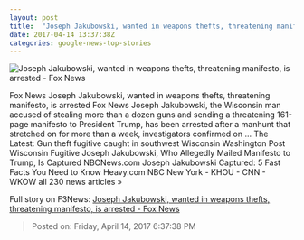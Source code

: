 ```yaml
---
layout: post
title:  "Joseph Jakubowski, wanted in weapons thefts, threatening manifesto, is arrested - Fox News"
date: 2017-04-14 13:37:38Z
categories: google-news-top-stories
---
```


![Joseph Jakubowski, wanted in weapons thefts, threatening manifesto, is arrested - Fox News](http://a57.foxnews.com/media2.foxnews.com/BrightCove/694940094001/2017/04/14/0/0/694940094001_5398565440001_5398573261001-vs.jpg?ve=1)

Fox News Joseph Jakubowski, wanted in weapons thefts, threatening manifesto, is arrested Fox News Joseph Jakubowski, the Wisconsin man accused of stealing more than a dozen guns and sending a threatening 161-page manifesto to President Trump, has been arrested after a manhunt that stretched on for more than a week, investigators confirmed on ... The Latest: Gun theft fugitive caught in southwest Wisconsin Washington Post Wisconsin Fugitive Joseph Jakubowski, Who Allegedly Mailed Manifesto to Trump, Is Captured NBCNews.com Joseph Jakubowski Captured: 5 Fast Facts You Need to Know Heavy.com NBC New York - KHOU - CNN - WKOW all 230 news articles »


Full story on F3News: [Joseph Jakubowski, wanted in weapons thefts, threatening manifesto, is arrested - Fox News](http://www.f3nws.com/n/aXZzR)

> Posted on: Friday, April 14, 2017 6:37:38 PM
